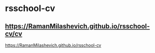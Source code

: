 # rsschool-cv
https://RamanMilashevich.github.io/rsschool-cv/cv
---
https://RamanMilashevich.github.io/rsschool-cv

